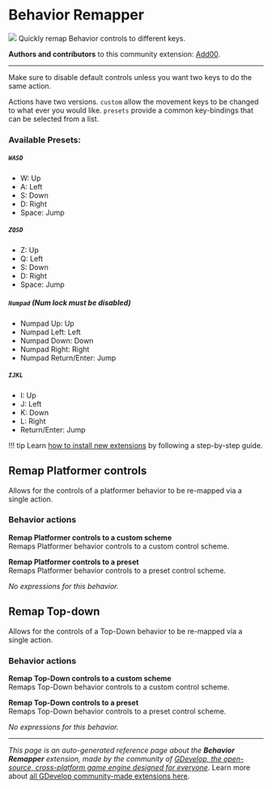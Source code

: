 # Behavior Remapper

<img src="https://resources.gdevelop-app.com/assets/Icons/alpha-w-box-outline.svg" class="extension-icon"></img>
Quickly remap Behavior controls to different keys. 

**Authors and contributors** to this community extension: [Add00](https://gd.games/Add00).

---

Make sure to disable default controls unless you want two keys to do the same action.

Actions have two versions. `custom` allow the movement keys to be changed to what ever you would like. `presets` provide a common key-bindings that can be selected from a list.

### Available Presets:

##### `WASD`

-	W: Up
-	A: Left
-	S: Down
-	D: Right
-	Space: Jump

##### `ZQSD`

-	Z: Up
-	Q: Left
-	S: Down
-	D: Right
-	Space: Jump

##### `Numpad` (Num lock must be disabled)

-	Numpad Up: Up
-	Numpad Left: Left
-	Numpad Down: Down
-	Numpad Right: Right
-	Numpad Return/Enter: Jump

##### `IJKL`

-	I: Up
-	J: Left
-	K: Down
-	L: Right
-	Return/Enter: Jump


!!! tip
    Learn [how to install new extensions](/gdevelop5/extensions/search) by following a step-by-step guide.



## Remap Platformer controls 

Allows for the controls of a platformer behavior to be re-mapped via a single action. 

### Behavior actions

**Remap Platformer controls to a custom scheme**  
Remaps Platformer behavior controls to a custom control scheme.

**Remap Platformer controls to a preset**  
Remaps Platformer behavior controls to a preset control scheme.

_No expressions for this behavior._


## Remap Top-down 

Allows for the controls of a Top-Down behavior to be re-mapped via a single action. 

### Behavior actions

**Remap Top-Down controls to a custom scheme**  
Remaps Top-Down behavior controls to a custom control scheme.

**Remap Top-Down controls to a preset**  
Remaps Top-Down behavior controls to a preset control scheme.

_No expressions for this behavior._


---

*This page is an auto-generated reference page about the **Behavior Remapper** extension, made by the community of [GDevelop, the open-source, cross-platform game engine designed for everyone](https://gdevelop.io/).* Learn more about [all GDevelop community-made extensions here](/gdevelop5/extensions).